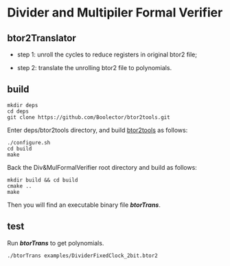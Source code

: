 # Divider and Multipiler Formal Verifier

## btor2Translator

* step 1: unroll the cycles to reduce registers in original btor2 file;

* step 2: translate the unrolling btor2 file to polynomials. 

## build
```
mkdir deps
cd deps
git clone https://github.com/Boolector/btor2tools.git
```

Enter deps/btor2tools directory, and build [btor2tools](https://github.com/boolector/btor2tools) as follows:
```
./configure.sh
cd build
make
```

Back the Div&MulFormalVerifier root directory and build as follows:
```
mkdir build && cd build
cmake ..
make
```

Then you will find an executable binary file ***btorTrans***.

## test

Run ***btorTrans*** to get polynomials.
```
./btorTrans examples/DividerFixedClock_2bit.btor2 
```

